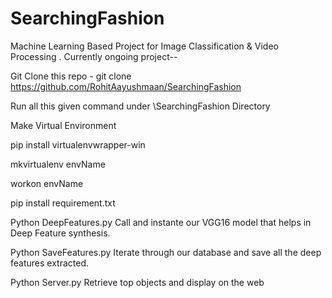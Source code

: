 # SearchingFashion

Machine Learning Based Project for Image Classification &amp; Video Processing . Currently ongoing project--
 

Git Clone this repo - git clone https://github.com/RohitAayushmaan/SearchingFashion

Run all this given command under \SearchingFashion Directory

Make Virtual Environment

pip install virtualenvwrapper-win

mkvirtualenv envName

workon envName

pip install requirement.txt


Python DeepFeatures.py
Call and instante our VGG16 model that helps in Deep Feature synthesis.

Python SaveFeatures.py
Iterate through our database and save all the deep features extracted.

Python Server.py
Retrieve top objects and display on the web

